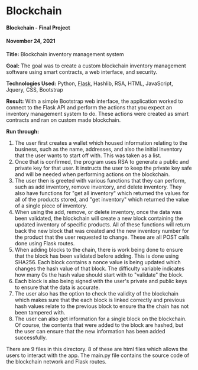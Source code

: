 # Blockchain
#### Blockchain - Final Project 
#### November 24, 2021

**Title:**
Blockchain inventory management system 

**Goal:**
The goal was to create a custom blockchain inventory management software using smart contracts, a web interface, and security. 

**Technologies Used:**
Python, [Flask](https://flask.palletsprojects.com/en/2.2.x/), Hashlib, RSA, HTML, JavaScript, Jquery, CSS, Bootstrap 

**Result:**
With a simple Bootstrap web interface, the application worked to connect to the Flask API and perform the actions that you expect an inventory management system to do. These actions were created as smart contracts and ran on custom made blockchain. 

**Run through:**

1) The user first creates a wallet which housed information relating to the business, such as the name, addresses, and also the initial inventory that the user wants to start off with. This was taken as a list. 
2) Once that is confirmed, the program uses RSA to generate a public and private key for that user. It instructs the user to keep the private key safe and will be needed when performing actions on the blockchain. 
3) The user then is greeted with various functions that they can perform, such as add inventory, remove inventory, and delete inventory. They also have functions for "get all inventory" which returned the values for all of the products stored, and "get inventory" which returned the value of a single piece of inventory. 
4) When using the add, remove, or delete inventory, once the data was been validated, the blockchain will create a new block containing the updated inventory of specific products. All of these functions will return back the new block that was created and the new inventory number for the product that the user requested to change. These are all POST calls done using Flask routes. 
5) When adding blocks to the chain, there is work being done to ensure that the block has been validated before adding. This is done using SHA256. Each block contains a nonce value is being updated which changes the hash value of that block. The difficulty variable indicates how many 0s the hash value should start with to "validate" the block. 
6) Each block is also being signed with the user's private and public keys to ensure that the data is accurate. 
7) The user also has the option to check the validity of the blockchain which makes sure that the each block is linked correctly and previous hash values relate to the previous block to ensure tha the chain has not been tampered with. 
8) The user can also get information for a single block on the blockchain. Of course, the contents that were added to the block are hashed, but the user can ensure that the new information has been added successfully. 

There are 9 files in this directory. 8 of these are html files which allows the users to interact with the app. The main.py file contains the source code of the blockchain network and Flask routes. 